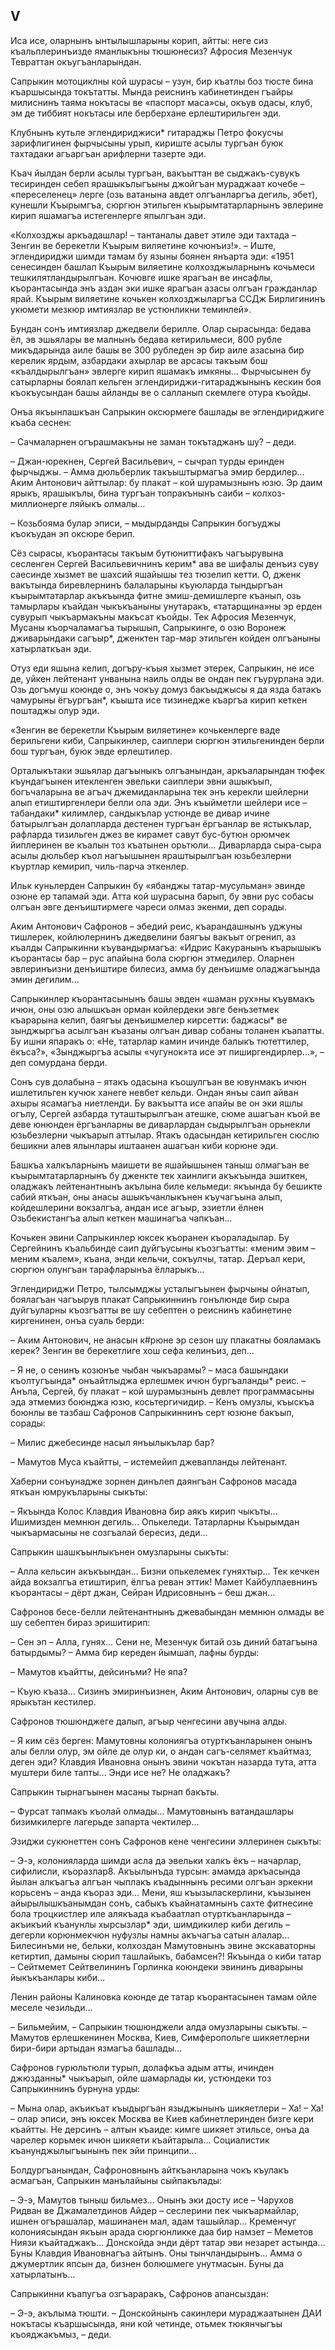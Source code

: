 ## V

Иса исе, оларнынъ ынтылышларыны корип, айтты: неге сиз къальплеринъизде яманлыкъны тюшюнесиз?
Афросия Мезенчук Тевраттан окъугъанларындан.

Сапрыкин мотоциклны кой шурасы – узун, бир къатлы боз тюсте бина къаршысында токътатты.
Мында реиснинъ кабинетинден гъайры милиснинъ  таяма нокътасы ве «паспорт маса»сы, окъув одасы, клуб, эм де тиббият нокътасы иле берберхане ерлештирильген эди.

Клубнынъ кутьле эглендириджиси* гитараджы Петро фокусчы зарифлигинен фырчысыны урып, кириште асылы тургъан буюк тахтадаки агъаргъан арифлерни тазерте эди.

Къач йылдан берли асылы тургъан, вакъыттан ве сыджакъ-сувукъ тесиринден себеп ярашыкълыгъыны джойгъан мураджаат кочебе – «переселенец» лерге (озь ватанына авдет олгъанларгъа дегиль, эбет), кунешли Къырымгъа, сюргюн этильген къырымтатарларнынъ эвлерине кирип яшамагъа истегенлерге япылгъан эди.

«Колхозджы аркъадашлар!
– тантаналы давет этиле эди тахтада – Зенгин ве берекетли Къырым виляетине кочюнъиз!».
– Иште, эглендириджи шимди тамам бу языны боянен янъарта эди:
«1951 сенесинден башлап Къырым виляетине колхозджыларнынъ кочьмеси тешкилятландырылгъан.
Кочювге ишке ярагъан ве инсафлы, къорантасында энъ аздан эки ишке ярагъан азасы олгъан гражданлар ярай.
Къырым виляетине кочькен колхозджыларгъа ССДж Бирлигининъ укюмети мезкюр имтиязлар ве устюнликни теминлей».

Бундан сонъ имтиязлар джедвели берилле.
Олар сырасында: бедава ёл, эв эшьялары ве малнынъ бедава кетирильмеси, 800 рубле микъдарында аиле башы ве 300 рубледен эр бир аиле азасына бир керелик ярдым, азбардаки ахырлар ве арсасы такъым бош «къалдырылгъан» эвлерге кирип яшамакъ имкяны…
Фырчысынен бу сатырларны боялап кельген эглендириджи-гитараджынынъ кескин боя къокъусындан башы айланды ве о салланып скемлеге отура къойды.

Онъа якъынлашкъан Сапрыкин оксюрмеге башлады ве эглендириджиге къаба сеснен:

– Сачмаларнен огърашмакъны не заман токътаджанъ шу?
– деди.

– Джан-юрекнен, Сергей Васильевич, – сычрап турды еринден фырчыджы.
– Амма дюльберлик такъыштырмагъа эмир бердилер…
Аким Антонович айттылар: бу плакат – кой шурамызнынъ юзю.
Эр даим ярыкъ, ярашыкълы, бина тургъан топракънынъ саиби – колхоз-миллионерге ляйыкъ олмалы…

– Козьбояма булар эписи, – мыдырданды Сапрыкин богъуджы къокъудан эп оксюре берип.

Сёз сырасы, къорантасы такъым бутюниттифакъ чагъырувына сесленген Сергей Васильевичнинъ керим* ава ве шифалы денъиз суву саесинде хызмет ве шахсий яшайышы тез тюзелип кетти.
О, дженк вакътында биревлернинъ балаларыны къуюларда тындыргъан къырымтатарлар акъкъында фитне эмиш-демишлерге къанып, озь тамырлары къайдан чыкъкъаныны унутаракъ, «татарщина»ны эр ерден сувурып чыкъармакъны  макъсат къойды.
Тек Афросия Мезенчук, Мусаны къорчаламагъа тырышып, Сапрыкинге, о озю Воронеж дживарындаки сагъыр*, дженктен тар-мар этильген койден олгъаныны хатырлаткъан эди.

Отуз еди яшына келип, догъру-къыя хызмет этерек, Сапрыкин, не исе де, уйкен лейтенант унванына наиль олды ве ондан пек гъурурлана эди.
Озь догъмуш коюнде о, энъ чокъу домуз бакъыджысы я да язда батакъ чамурыны ёгъургъан*, къышта исе тизинедже къаргъа кирип кеткен поштаджы олур эди.

«Зенгин ве берекетли Къырым виляетине» кочькенлерге ваде берильгени киби, Сапрыкинлер, саиплери сюргюн этильгенинден берли бош тургъан, буюк эвде ерлештилер.

Орталыкътаки эшьялар дагъыныкъ олгъанындан, аркъаларындан тюфек къундагъынен итекленген эвельки саиплери эвни ашыкъып, богъчаларына ве агъач джемиданларына тек энъ керекли шейлерни алып етиштиргенлери белли ола эди.
Энъ къыйметли шейлери исе – табандаки* килимлер, сандыкълар устюнде ве дивар ичине батырылгъан долапларда дестенен тургъан ёргъанлар ве ястыкълар, рафларда тизильген джез ве кирамет савут бус-бутюн орюмчек йиплеринен ве къалын тоз къатынен орьтюли…
Диварларда сыра-сыра асылы дюльбер къол нагъышынен яраштырылгъан юзьбезлерни къуртлар кемирип, чиль-парча  эткенлер.

Ильк куньлерден Сапрыкин бу «ябанджы татар-мусульман» эвинде озюне ер тапамай эди.
Атта кой шурасына барып, бу эвни рус собасы олгъан эвге денъиштирмеге чареси олмаз экенми, деп сорады. 

Аким Антонович Сафронов – эбедий реис, къарандашнынъ уджуны тишлерек, койлюлернинъ джедвелини баягъы вакъыт огренип, аз къалды Сапрыкинни къувандырмагъа:
«Идрис Какуранынъ къарышыкъ къорантасы бар – рус апайына бола сюргюн этмедилер.
Оларнен эвлеринъизни денъиштире билесиз, амма бу денъишме оладжагъында эмин дегилим…

Сапрыкинлер къорантасынынъ башы эвден «шаман рух»ны къувмакъ ичюн, оны озю алышкъан орман койлердеки эвге бенъзетмек къарарына келип, баягъы денъишмелер кирсетти: баджасы* ве зынджыргъа асылгъан къазаны олгъан дивар собаны толанен къапатты.
Бу ишни япаракъ о:
«Не, татарлар камин ичинде балыкъ тютеттилер, ёкъса?», «Зынджыргъа асылы «чугунок»та исе эт пиширгендирлер…», – деп сомурдана берди.

Сонъ сув долабына – ятакъ одасына къошулгъан ве ювунмакъ ичюн ишлетильген кучюк ханеге невбет кельди.
Ондан янъы саип айван ахыры ясамагъа ниетленди.
Бу вакъытта исе апайы ве он эки яшлы огълу, Сергей азбарда туташтырылгъан атешке, сюме ашагъан къой ве деве юнюнден ёргъанларны ве диварлардан сыдырылгъан орьнекли юзьбезлерни чыкъарып аттылар.
Ятакъ одасындан кетирильген сюслю бешикни алев ялынлары иштаанен ашагъан киби корюне эди. 

Башкъа халкъларнынъ маишети ве яшайышынен таныш олмагъан ве къырымтатарларнынъ бу дженкте тек хаинлиги акъкъында эшиткен, оладжакъ лейтенантнынъ акълына биле кельмеди: якъында бу бешикте сабий яткъан, оны анасы ашыкъчанлыкънен къучагъына алып, койдешлерини вокзалгъа, андан исе агъыр, эзиетли ёлнен Озьбекистангъа алып кеткен машинагъа чапкъан… 

Кочькен эвини Сапрыкинлер юксек къоранен къораладылар.
Бу Сергейнинъ къальбинде саип дуйгъусыны къозгъатты:
«меним эвим – меним къалем», къана, энди кельчи, сокъулчы, татар.
Деръал кери, сюргюн олунгъан тарафларынъа ёлларыкъ…

Эглендириджи Петро, тылсымджы усталыгъынен фырчыны ойнатып, боялагъан чагъырув плакат Сапрыкиннинъ гонълюнде бир сыра дуйгъуларны къозгъатты ве шу себептен о реиснинъ кабинетине киргенинен, онъа суаль берди:

– Аким Антонович, не анасын к#рюне эр сезон шу плакатны бояламакъ керек?
Зенгин ве берекетлиге хош сефа келинъиз, деп…

– Я не, о сенинъ козюнъе чыбан чыкъарамы?
– маса башындаки къолтугъында* онъайтлыджа ерлешмек ичюн бургъаланды* реис.
– Анъла, Сергей, бу плакат – кой шурамызнынъ девлет программасыны эда этмемиз боюнджа юзю, косьтергичидир.
– Кенъ омузлы, къыскъа боюнлы ве тазбаш Сафронов Сапрыкиннинъ серт юзюне бакъып, сорады:

– Милис джебесинде насыл янъылыкълар бар?

– Мамутов Муса къайтты, – истемейип джевапланды лейтенант.

Хаберни сонъунадже зорнен динълеп даянгъан Сафронов масада яткъан юмрукъларыны сыкъты:

– Якъында Колос Клавдия Ивановна бир аякъ кирип чыкъты…
Ишимизден мемнюн дегиль…
Опькеледи.
Татарларны Къырымдан чыкъармасыны не созгъалай бересиз, деди… 

Сапрыкин шашкъынлыкънен омузларыны сыкъты:

– Алла кельсин акъкъындан…
Бизни опькелемек гуняхтыр…
Тек кечкен айда вокзалгъа етиштирип, ёлгъа реван эттик!
Мамет Кайбуллаевнинъ къорантасы – дёрт джан, Сейран Идрисовнынъ – беш джан…

Сафронов бесе-белли лейтенантнынъ джевабындан мемнюн олмады ве шу себептен бираз эришитирип:

– Сен эп – Алла, гунях…
Сени не, Мезенчук битай озь диний батагъына батырдымы?
– Амма бир кереден йымшап, лафны бурды: 

– Мамутов къайтты, дейсинъми?
Не япа?

– Къую къаза…
Сизинъ эмиринъизнен, Аким Антонович, оларны сув ве ярыкътан кестилер.

Сафронов тюшюнджеге далып, агъыр ченгесини авучына алды.

– Я ким сёз берген:
Мамутовны колониягъа отурткъанларынен онынъ алы белли олур, эм ойле де олур ки, о андан сагъ-селямет къайтмаз, деген эди?
Клавдия Ивановна онынъ эвини чокътан назарда тута, атта муштери биле тапты…
Энди исе не?
Не оладжакъ?

Сапрыкин тырнагъынен масаны тырнап бакъты.

– Фурсат тапмакъ къолай олмады…
Мамутовнынъ ватандашлары бизимкилерге лагерьде запарта чектилер…

Эзиджи сукюнеттен сонъ Сафронов кене ченгесини эллеринен сыкъты:

– Э-э, колонияларда шимди асла да эвельки халкъ ёкъ – начарлар, сифилисли, къоразлар8.
Акъылынъда турсын: амамда аркъасында йылан алкъагъа алгъан чыплакъ къадыннынъ ресими олгъан эркекни корьсенъ – анда къораз эди…
Мени, яш къызыласкерлини, къызынен айырылышкъанымдан сонъ, сабыкъ къайнатамнынъ сахте фитнесине бола троцкистлер иле алякъада къабаатлап отурткъанларында – акъикъий къанунлы хырсызлар* эди, шимдикилер киби дегиль – дегерли корюнмекчюн нуфузлы намны акъчагъа сатын алалар…
Билесинъми не, бельки, колхоздан Мамутовнынъ эвине экскаваторны кетиртип, дамыны сюрип ташлайыкъ, бабамсен?!
Якъында о киби татар – Сейтмемет Сейтвелининъ Горлинка коюндеки эвининъ диварыны йыкъкъанлары киби…

Ленин районы Калиновка коюнде де татар къорантасынен тамам ойле меселе чезильди…

– Бильмейим, – Сапрыкин тюшюнджели алда омузларыны сыкъты.
– Мамутов ерлешкенинен Москва, Киев, Симферопольге шикяетлерни бири-бири артыдан язмагъа башлады…

Сафронов гурюльтюли турып, долафкъа адым атты, ичинден джюзданны*  чыкъарып, ойле шамарлады ки, устюндеки тоз Сапрыкиннинъ бурнуна урды:

– Мына олар, акъикъат къыдыргъан языджынынъ шикяетлери – Ха!
– Ха!
– олар эписи, энъ юксек Москва ве Киев кабинетлеринден бизге кери къайтты.
Не дерсинъ – алтын къаиде: кимге шикяет этильсе, онъа да чарелер корьмек ичюн шикяети къайтарыла…
Социалистик къанунджылыгъынынъ пек эйи принципи…

Болдургъанындан, Сафроновнынъ айткъанларына чокъ къулакъ асмагъан, Сапрыкин манълайыны сыйпакълады:

– Э-э, Мамутов тыныш бильмез…
Онынъ эки досту исе – Чарухов Ридван ве Джамалетдинов Айдер – сеслерини пек чыкъармайлар, ишнен огърашалар, машинанен мал, адам ташыйлар…
Кременчуг колониясындан якъын арада сюргюнликке даа бир намзет – Меметов Ниязи къайтаджакъ…
Донскойда энди дёрт татар эви незарет астында…
Буны Клавдия Ивановнагъа айтынъ.
Оны тынчландырынъ…
Амма о джумертлик япсын да, бизнен болюшмеге унутмасын.
Буны да хатырлатынъ…

Сапрыкинни къапугъа озгъараракъ, Сафронов апансыздан:

– Э-э, акълыма тюшти.
– Донскойнынъ сакинлери мураджаатынен ДАИ нокътасы къаршысында, яни кой четинде, отьмек тюкянчыгъы къояджакъмыз, – деди.

